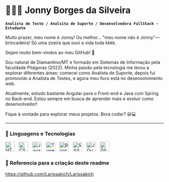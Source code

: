 # 👩🏻‍💻 Jonny Borges da Silveira

**`Analista de Teste / Analsita de Suporte / Desenvolvedora FullStack - Estudante`**

Muito prazer, meu nome é Jonny! Ou melhor… "meu nome não é Jonny"—brincadeira! Só uma zoeira que ouvi a vida toda kkkk.

Sejam muito bem-vindos ao meu GitHub! 🚀

Sou natural de Diamantino/MT e formado em Sistemas de Informação pela faculdade Pitágoras (2022). Minha paixão pela tecnologia me levou a explorar diferentes áreas: comecei como Analista de Suporte, depois fui promovido a Analista de Testes, e agora meu foco está no desenvolvimento web.

Atualmente, estudo bastante Angular para o Front-end e Java com Spring no Back-end. Estou sempre em busca de aprender mais e evoluir como desenvolvedor!

Fique à vontade para explorar meus projetos. Bora codar? 😃💻

---

### 🤖 Linguagens e Tecnologias

<img 
    align="left" 
    alt="HTML"
    title="HTML" 
    width="30px" 
    style="padding-right: 10px;" 
    src="https://cdn.jsdelivr.net/gh/devicons/devicon@latest/icons/html5/html5-original.svg" 
/>
<img 
    align="left" 
    alt="CSS" 
    title="CSS"
    width="30px" 
    style="padding-right: 10px;" 
    src="https://cdn.jsdelivr.net/gh/devicons/devicon@latest/icons/css3/css3-original.svg" 
/>
<img 
    align="left" 
    alt="JavaScript" 
    title="JavaScript"
    width="30px" 
    style="padding-right: 10px;" 
    src="https://cdn.jsdelivr.net/gh/devicons/devicon@latest/icons/javascript/javascript-original.svg" 
/>
<img 
    align="left" 
    alt="TypeScript"
    title="TypeScript" 
    width="30px" 
    style="padding-right: 10px;" 
    src="https://cdn.jsdelivr.net/gh/devicons/devicon@latest/icons/typescript/typescript-original.svg" 
/>
<img 
    align="left" 
    alt="Bootstrap"
    title="Bootstrap" 
    width="30px" 
    style="padding-right: 10px;" 
    src="https://cdn.jsdelivr.net/gh/devicons/devicon@latest/icons/bootstrap/bootstrap-original.svg" 
/>
<img 
    align="left" 
    alt="SASS" 
    title="SASS"
    width="30px" 
    style="padding-right: 10px;" 
    src="https://cdn.jsdelivr.net/gh/devicons/devicon@latest/icons/sass/sass-original.svg" 
/>
<img 
    align="left" 
    alt="JQuery" 
    title="JQuery"
    width="30px" 
    style="padding-right: 10px;" 
    src="https://cdn.jsdelivr.net/gh/devicons/devicon@latest/icons/jquery/jquery-original.svg" 
/>
<img 
    align="left" 
    alt="Git" 
    title="Git"
    width="30px" 
    style="padding-right: 10px;" 
    src="https://cdn.jsdelivr.net/gh/devicons/devicon@latest/icons/git/git-original.svg" 
/>
<br/>
<br/>
### 🤖 Referencia para a criação deste readme
https://github.com/Larissakich/Larissakich
</p>
